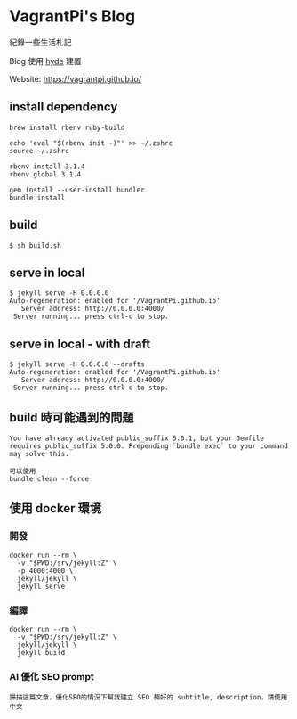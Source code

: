 # VagrantPi's Blog

紀錄一些生活札記

Blog 使用 [hyde](https://github.com/poole/hyde) 建置

Website: https://vagrantpi.github.io/

## install dependency

```
brew install rbenv ruby-build

echo 'eval "$(rbenv init -)"' >> ~/.zshrc
source ~/.zshrc

rbenv install 3.1.4
rbenv global 3.1.4

gem install --user-install bundler
bundle install
```

## build

```
$ sh build.sh
```

## serve in local

```
$ jekyll serve -H 0.0.0.0
Auto-regeneration: enabled for '/VagrantPi.github.io'
   Server address: http://0.0.0.0:4000/
 Server running... press ctrl-c to stop.
```

## serve in local - with draft

```
$ jekyll serve -H 0.0.0.0 --drafts
Auto-regeneration: enabled for '/VagrantPi.github.io'
   Server address: http://0.0.0.0:4000/
 Server running... press ctrl-c to stop.
```

## build 時可能遇到的問題

```
You have already activated public_suffix 5.0.1, but your Gemfile requires public_suffix 5.0.0. Prepending `bundle exec` to your command may solve this.

可以使用
bundle clean --force
```

## 使用 docker 環境

### 開發 

```
docker run --rm \
  -v "$PWD:/srv/jekyll:Z" \
  -p 4000:4000 \
  jekyll/jekyll \
  jekyll serve
```

### 編譯

<!-- 
記錄一下，container 內印出的版本
ruby 3.1.1p18 (2022-02-18 revision 53f5fc4236) [x86_64-linux-musl]
jekyll 4.3.2
-->

```
docker run --rm \
  -v "$PWD:/srv/jekyll:Z" \
  jekyll/jekyll \
  jekyll build
```

### AI 優化 SEO prompt

```
掃描這篇文章，優化SEO的情況下幫我建立 SEO 夠好的 subtitle, description，請使用中文
```